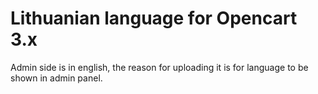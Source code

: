 # Lithuanian language for Opencart 3.x

Admin side is in english, the reason for uploading it is for language to be shown in admin panel.

